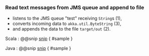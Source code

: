 ### Read text messages from JMS queue and append to file

- listens to the JMS queue "test" receiving `String`s (1),
- converts incoming data to `akka.util.ByteString` (3),
- and appends the data to the file `target/out` (2).

Scala
: @@snip [snip](/src/main/scala/samples/scaladsl/JmsToFile.scala) { #sample }

Java
: @@snip [snip](/src/main/java/samples/javadsl/JmsToFile.java) { #sample }
